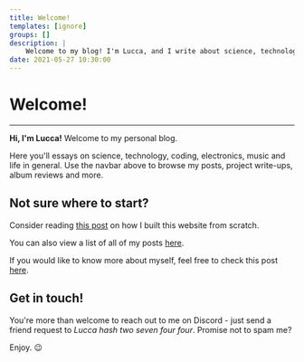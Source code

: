 ```yaml
---
title: Welcome!
templates: [ignore]
groups: []
description: | 
    Welcome to my blog! I'm Lucca, and I write about science, technology, music, and more.
date: 2021-05-27 10:30:00
--- 
```


# Welcome!

---

**Hi, I'm Lucca!** Welcome to my personal blog. 

Here you'll essays on science, technology, coding, electronics, music and life in general. Use the navbar above to browse my posts, project write-ups, album reviews and more.

## Not sure where to start? 

Consider reading [this post](/making-the-website) on how I built this website from scratch. 

You can also view a list of all of my posts [here](/all). 

If you would like to know more about myself, feel free to check this post [here](/me).

## Get in touch!

You're more than welcome to reach out to me on Discord - just send a friend request to *Lucca hash two seven four four*. Promise not to spam me?

Enjoy. 😉